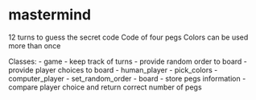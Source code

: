 # mastermind

12 turns to guess the secret code
Code of four pegs
Colors can be used more than once


Classes:
    - game
        - keep track of turns
        - provide random order to board
        - provide player choices to board
    - human_player
        - pick_colors
    - computer_player
        - set_random_order
    - board
        - store pegs information
        - compare player choice and return correct number of pegs